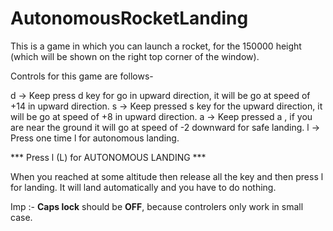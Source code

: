 # AutonomousRocketLanding

This is a game in which you can launch a rocket, for the 150000 height (which will be shown on the right top corner of the window).


Controls for this game are follows-

d  -> Keep press d key for go in upward direction, it will be go at speed of +14 in upward direction.
s  -> Keep pressed s key for the upward direction, it will be go at speed of +8 in upward direction.
a  -> Keep pressed a , if you are near the ground it will go at speed of -2 downward for safe landing.
l  -> Press one time l for autonomous landing.



***  Press l (L) for AUTONOMOUS LANDING ***

When you reached at some altitude then release all the key and then press l for landing.
It will land automatically and you have to do nothing.

Imp :- **Caps lock** should be **OFF**, because controlers only work in small case.



